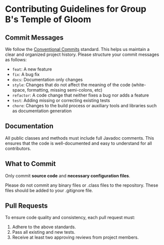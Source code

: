 # Contributing Guidelines for Group B's Temple of Gloom

##  Commit Messages
We follow the [Conventional Commits](https://www.conventionalcommits.org/en/v1.0.0/) standard. This helps us maintain a clear and organized project history. Please structure your commit messages as follows:

- `feat`: A new feature
- `fix`: A bug fix
- `docs`: Documentation only changes
- `style`: Changes that do not affect the meaning of the code (white-space, formatting, missing semi-colons, etc)
- `refactor`: A code change that neither fixes a bug nor adds a feature
- `test`: Adding missing or correcting existing tests
- `chore`: Changes to the build process or auxiliary tools and libraries such as documentation generation

## Documentation
All public classes and methods must include full Javadoc comments. This ensures that the code is well-documented and easy to understand for all contributors.

## What to Commit

Only commit **source code** and **necessary configuration files**.

Please do not commit any binary files or .class files to the repository. These files should be added to your .gitignore file.

## Pull Requests
To ensure code quality and consistency, each pull request must:

1. Adhere to the above standards.
2. Pass all existing and new tests.
3. Receive at least two approving reviews from project members.
